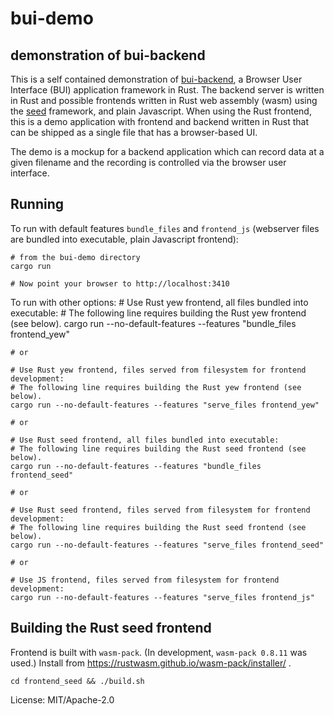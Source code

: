 # bui-demo

## demonstration of bui-backend

This is a self contained demonstration of
[bui-backend](https://github.com/astraw/bui-backend), a Browser User Interface
(BUI) application framework in Rust. The backend server is written in Rust and
possible frontends written in Rust web assembly (wasm) using the
[seed](https://crates.io/crates/seed) framework, and plain Javascript. When
using the Rust frontend, this is a demo application with frontend and backend
written in Rust that can be shipped as a single file that has a browser-based
UI.

The demo is a mockup for a backend application which can record data at a given
filename and the recording is controlled via the browser user interface.

## Running

To run with default features `bundle_files` and `frontend_js` (webserver files
are bundled into executable, plain Javascript frontend):

    # from the bui-demo directory
    cargo run

    # Now point your browser to http://localhost:3410

To run with other options:
    # Use Rust yew frontend, all files bundled into executable:
    # The following line requires building the Rust yew frontend (see below).
    cargo run --no-default-features --features "bundle_files frontend_yew"

    # or

    # Use Rust yew frontend, files served from filesystem for frontend development:
    # The following line requires building the Rust yew frontend (see below).
    cargo run --no-default-features --features "serve_files frontend_yew"

    # or

    # Use Rust seed frontend, all files bundled into executable:
    # The following line requires building the Rust seed frontend (see below).
    cargo run --no-default-features --features "bundle_files frontend_seed"

    # or

    # Use Rust seed frontend, files served from filesystem for frontend development:
    # The following line requires building the Rust seed frontend (see below).
    cargo run --no-default-features --features "serve_files frontend_seed"

    # or

    # Use JS frontend, files served from filesystem for frontend development:
    cargo run --no-default-features --features "serve_files frontend_js"

## Building the Rust seed frontend

Frontend is built with `wasm-pack`. (In development, `wasm-pack 0.8.11` was
used.) Install from https://rustwasm.github.io/wasm-pack/installer/ .

    cd frontend_seed && ./build.sh


License: MIT/Apache-2.0
